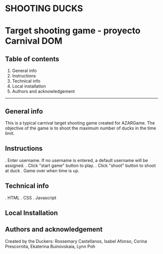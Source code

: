 # SHOOTING DUCKS
Target shooting game - proyecto Carnival DOM
========================================

## Table of contents
1. General info
2. Instructions
3. Technical info
4. Local installation
5. Authors and acknowledgement

***
## General info
This is a typical carnival target shooting game created for AZARGame.
The objective of the game is to shoot the maximum number of ducks in the time limit. 

## Instructions
. Enter username. If no username is entered, a default username will be assigned. 
. Click "start game" button to play. 
. Click "shoot" button to shoot at duck
. Game over when time is up.

## Technical info
. HTML
. CSS
. Javascript

## Local Installation

## Authors and acknowledgement
Created by the Duckers: Rossemary Castellanos, Isabel Afonso, Corina Prescornita, Ekaterina Buinovskaia, Lynn Poh
